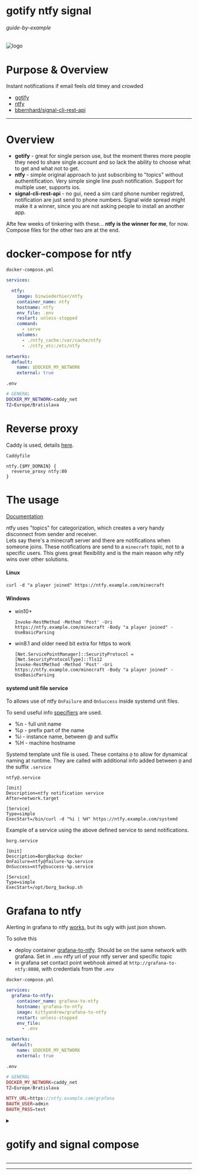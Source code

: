 # gotify ntfy signal 

###### guide-by-example

![logo](https://i.imgur.com/41WzW04.png)

# Purpose & Overview

Instant notifications if email feels old timey and crowded

* [gotify](https://github.com/gotify/server)
* [ntfy](https://github.com/binwiederhier/ntfy)
* [bbernhard/signal-cli-rest-api ](https://github.com/bbernhard/signal-cli-rest-api)

---

# Overview

* **gotify** - great for single person use, but the moment theres more people
  they need to share single account and so lack the ability to choose
  what to get and what not to get.
* **ntfy** - simple original approach to just subscribing to "topics" without
  authentification. Very simple single line push notification.
  Support for multiple user, supports ios.
* **signal-cli-rest-api** - no gui, need a sim card phone number registred,
  notification are just send to phone numbers.
  Signal wide spread might make it a winner, since you are not asking people
  to install an another app.

Afte few weeks of tinkering with these... **ntfy is the winner for me**, for now.<br>
Compose files for the other two are at the end.

# docker-compose for ntfy

`docker-compose.yml`
```yml
services:

  ntfy:
    image: binwiederhier/ntfy
    container_name: ntfy
    hostname: ntfy
    env_file: .env
    restart: unless-stopped
    command:
      - serve
    volumes:
      - ./ntfy_cache:/var/cache/ntfy
      - ./ntfy_etc:/etc/ntfy

networks:
  default:
    name: $DOCKER_MY_NETWORK
    external: true
```

`.env`
```bash
# GENERAL
DOCKER_MY_NETWORK=caddy_net
TZ=Europe/Bratislava
```

# Reverse proxy

Caddy is used, details
[here](https://github.com/DoTheEvo/selfhosted-apps-docker/tree/master/caddy_v2).</br>

`Caddyfile`
```
ntfy.{$MY_DOMAIN} {
  reverse_proxy ntfy:80
}
```

# The usage

[Documentation](https://docs.ntfy.sh/publish/)

ntfy uses "topics" for categorization, which creates a very handy disconnect from
sender and receiver.<br>
Lets say there's a minecraft server and there are notifications when someone 
joins. These notifications are send to a `minecraft` topic, not to a specific users.
This gives great flexibility and is the main reason why ntfy wins
over other solutions.

#### Linux

`curl -d "a player joined" https://ntfy.example.com/minecraft`

#### Windows

* win10+

  `Invoke-RestMethod -Method 'Post' -Uri https://ntfy.example.com/minecraft -Body "a player joined" -UseBasicParsing`

* win8.1 and older need bit extra for https to work<br>

  ```
  [Net.ServicePointManager]::SecurityProtocol = [Net.SecurityProtocolType]::Tls12
  Invoke-RestMethod -Method 'Post' -Uri https://ntfy.example.com/minecraft -Body "a player joined" -UseBasicParsing
  ```

#### systemd unit file service

To allows use of ntfy `OnFailure` and `OnSuccess` inside systemd unit files.

To send useful info [specifiers](https://www.freedesktop.org/software/systemd/man/systemd.unit.html#Specifiers)
are used.

* %n - full unit name
* %p - prefix part of the name
* %i - instance name, between @ and suffix
* %H - machine hostname

Systemd template unit file is used.
These contains `@` to allow for dynamical naming at runtime.
They are called with additional info added between `@` and the suffix `.service`

`ntfy@.service`
```
[Unit]
Description=ntfy notification service
After=network.target

[Service]
Type=simple
ExecStart=/bin/curl -d "%i | %H" https://ntfy.example.com/systemd
```

Example of a service using the above defined service to send notifications.

`borg.service`
```
[Unit]
Description=BorgBackup docker
OnFailure=ntfy@failure-%p.service
OnSuccess=ntfy@success-%p.service

[Service]
Type=simple
ExecStart=/opt/borg_backup.sh
```

# Grafana to ntfy

Alerting in grafana to ntfy [works](https://github.com/DoTheEvo/selfhosted-apps-docker/tree/master/prometheus_grafana#alertmanager),
but its ugly with just json shown.

To solve this 

* deploy container [grafana-to-ntfy](https://github.com/kittyandrew/grafana-to-ntfy).
  Should be on the same network with grafana.
  Set in `.env` ntfy url of your ntfy server and specific topic
* in grafana set contact point webhook aimed at `http://grafana-to-ntfy:8080`,
  with credentials from the `.env`

`docker-compose.yml`
```yml
services:
  grafana-to-ntfy:
    container_name: grafana-to-ntfy
    hostname: grafana-to-ntfy
    image: kittyandrew/grafana-to-ntfy
    restart: unless-stopped
    env_file:
      - .env

networks:
  default:
    name: $DOCKER_MY_NETWORK
    external: true
```

`.env`
```php
# GENERAL
DOCKER_MY_NETWORK=caddy_net
TZ=Europe/Bratislava

NTFY_URL=https://ntfy.example.com/grafana
BAUTH_USER=admin
BAUTH_PASS=test
```

<details>
<summary><h1>gotify and signal compose</h1></summary>

`gotify-docker-compose.yml`
```yml
services:

  gotify:
    image: gotify/server
    container_name: gotify
    hostname: gotify
    restart: unless-stopped
    env_file: .env
    volumes:
      - "./gotify_data:/app/data"

networks:
  default:
    name: caddy_net
    external: true
```

`signal-docker-compose.yml`
```yml
  signal:
    image: bbernhard/signal-cli-rest-api
    container_name: signal
    hostname: signal
    env_file: .env
    restart: unless-stopped
    volumes:
      - "./signal-cli-config:/home/.local/share/signal-cli" #map "signal-cli-config" folder on host system into docker container. the folder contains the password and cryptographic keys when a new number is registered

networks:
  default:
    name: caddy_net
    external: true
```

</details>

---
---

